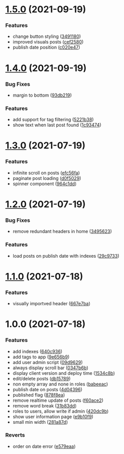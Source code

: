 # [1.5.0](https://github.com/halv00rsen/vanligfyr/compare/v1.4.0...v1.5.0) (2021-09-19)


### Features

* change button styling ([3491180](https://github.com/halv00rsen/vanligfyr/commit/3491180ccd1abbed417a0a8dd036460bdc655e26))
* improved visuals posts ([cef2580](https://github.com/halv00rsen/vanligfyr/commit/cef2580cef440eacbecc772138eef5df53e9e49b))
* publish date position ([c020e47](https://github.com/halv00rsen/vanligfyr/commit/c020e47d458e0bfabe39c2d6d0236a4deb13de97))

# [1.4.0](https://github.com/halv00rsen/vanligfyr/compare/v1.3.0...v1.4.0) (2021-09-19)


### Bug Fixes

* margin to bottom ([93db219](https://github.com/halv00rsen/vanligfyr/commit/93db2198705a6fef43293d80a049410030fb7288))


### Features

* add support for tag filtering ([5221b38](https://github.com/halv00rsen/vanligfyr/commit/5221b38817b3472f3da44daa3d035d97ced37113))
* show text when last post found ([1c93474](https://github.com/halv00rsen/vanligfyr/commit/1c93474a8e6ce042ab24129679dec5647595953d))

# [1.3.0](https://github.com/halv00rsen/vanligfyr/compare/v1.2.0...v1.3.0) (2021-07-19)


### Features

* infinite scroll on posts ([efc56fa](https://github.com/halv00rsen/vanligfyr/commit/efc56fa101ccdd9ab2b21ea7b83c281600c0bc45))
* paginate post loading ([d0f5029](https://github.com/halv00rsen/vanligfyr/commit/d0f50296e771b0f0f9b91e34ec96c925b8421705))
* spinner component ([964c1dd](https://github.com/halv00rsen/vanligfyr/commit/964c1ddc1e079bb0939a5a91f4f589ff97eec1e2))

# [1.2.0](https://github.com/halv00rsen/vanligfyr/compare/v1.1.0...v1.2.0) (2021-07-19)


### Bug Fixes

* remove redundant headers in home ([3495623](https://github.com/halv00rsen/vanligfyr/commit/34956237709e2709b59eaf6cb2ba013010b44b48))


### Features

* load posts on publish date with indexes ([29c9733](https://github.com/halv00rsen/vanligfyr/commit/29c9733ebe35ffe6aae9acf27ccae339ed36d8e4))

# [1.1.0](https://github.com/halv00rsen/vanligfyr/compare/v1.0.0...v1.1.0) (2021-07-18)


### Features

* visually importved header ([667e7ba](https://github.com/halv00rsen/vanligfyr/commit/667e7bad93455873e07202f52008b29db2c8dccc))

# 1.0.0 (2021-07-18)


### Features

* add indexes ([640c936](https://github.com/halv00rsen/vanligfyr/commit/640c93647aebb9a88525f508a1316781e0390709))
* add tags to app ([9e656b9](https://github.com/halv00rsen/vanligfyr/commit/9e656b95f83ae0a8abcbb59924a2d48efbb5819f))
* add user admin script ([09d9629](https://github.com/halv00rsen/vanligfyr/commit/09d9629b064ea9790663dad00ddde74b3d7cc768))
* always display scroll bar ([0347b6b](https://github.com/halv00rsen/vanligfyr/commit/0347b6b3c00b7deebb55def97dc8c951d467aea3))
* display client version and deploy time ([1534c8b](https://github.com/halv00rsen/vanligfyr/commit/1534c8bc2296e8883ca2c33ee418a07d1438a6ad))
* edit/delete posts ([db15789](https://github.com/halv00rsen/vanligfyr/commit/db15789257ccd840049e6a14e1ca386c741eb23e))
* non empty array and none in roles ([babeeac](https://github.com/halv00rsen/vanligfyr/commit/babeeac5842eb1af96bd498f020a1b5998ba56fc))
* publish date on posts ([4d04396](https://github.com/halv00rsen/vanligfyr/commit/4d0439612a63df14b964c14f1ee7237dbcf695cb))
* published flag ([878f8ea](https://github.com/halv00rsen/vanligfyr/commit/878f8ea510eb4918ee27d5abb1836a50d6a2da57))
* remove realtime update of posts ([f60ace2](https://github.com/halv00rsen/vanligfyr/commit/f60ace27faeabcd21cf512896d90f591f1be80ba))
* remove word break ([31b83dd](https://github.com/halv00rsen/vanligfyr/commit/31b83ddd5d72b5348fa216e66ff8353e11fe5ac7))
* roles to users, allow write if admin ([420dc9b](https://github.com/halv00rsen/vanligfyr/commit/420dc9b6032c2c7e68447b8192750db5cca1ab38))
* show user information page ([e9b10f9](https://github.com/halv00rsen/vanligfyr/commit/e9b10f9bc04c167289cf387aa05de5a8ef907f21))
* small min width ([281a87d](https://github.com/halv00rsen/vanligfyr/commit/281a87d58395bd05f2e66395faf2e7d753a25c60))


### Reverts

* order on date error ([e579eaa](https://github.com/halv00rsen/vanligfyr/commit/e579eaa08bef5677cce9925b6c5abd9a804055b1))
